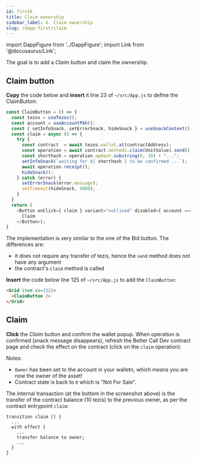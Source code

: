 ```yaml
---
id: first6
title: Claim ownership
sidebar_label: 6. Claim ownership
slug: /dapp-first/claim
---
```

import DappFigure from '../DappFigure';
import Link from '@docusaurus/Link';

The goal is to add a *Claim* button and claim the ownership.

## Claim button

**Copy** the code below and **insert** it line 23 of `~/src/App.js` to define the ClaimButton:

```js {8}
const ClaimButton = () => {
  const tezos = useTezos();
  const account = useAccountPkh();
  const { setInfoSnack, setErrorSnack, hideSnack } = useSnackContext();
  const claim = async () => {
    try {
      const contract  = await tezos.wallet.at(contractAddress);
      const operation = await contract.methods.claim(UnitValue).send();
      const shorthash = operation.opHash.substring(0, 10) + "...";
      setInfoSnack(`waiting for ${ shorthash } to be confirmed ...`);
      await operation.receipt();
      hideSnack();
    } catch (error) {
      setErrorSnack(error.message);
      setTimeout(hideSnack, 4000);
    }
  }
  return (
    <Button onClick={ claim } variant="outlined" disabled={ account === null }>
      Claim
    </Button>);
}
```
The implementation is very similar to the one of the <Link to='/docs/dapp-first/bid-button#buttons-code'>Bid</Link> button. The differences are:
* it does not require any transfer of tezis, hence the `send` method does not have any argument
* the <Link to='/docs/dapp-first/contract#entrypoints'>contract</Link>'s `claim` method is called

**Insert** the code below line 125 of `~/src/App.js` to add the `ClaimButton`:

```html
<Grid item xs={12}>
  <ClaimButton />
</Grid>
```

## Claim

**Click** the *Claim* button and confirm the wallet popup. When operation is confirmed (snack message disappears), refresh the Better Call Dev <Link to='/docs/dapp-first/make-bid#set-asset-up-for-sale'>contract page</Link> and check the effect on the contract (click on the `claim` operation):

<DappFigure img='ownership_bcd3.png' width='100%' />

Notes:
* `Owner` has been set to the account in your walletn, which means you are now the owner of the asset!
*  Contract state is back to `0` which is "Not For Sale".

The internal transaction (at the bottom in the screenshot above) is the transfer of the contract balance (10 tezis) to the previous owner, as per the <Link to='/docs/dapp-first/contract#entrypoints'>contract</Link> entrypoint `claim`:

```archetype {5}
transition claim () {
  ...
  with effect {
    ...
    transfer balance to owner;
    ...
  }
}
```


